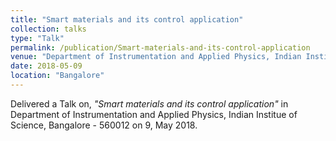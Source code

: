 ```yaml
---
title: "Smart materials and its control application"
collection: talks
type: "Talk"
permalink: /publication/Smart-materials-and-its-control-application
venue: "Department of Instrumentation and Applied Physics, Indian Institue of Science"
date: 2018-05-09
location: "Bangalore"
---
```

Delivered a Talk on, <i>"Smart materials and its control application"</i> in Department of Instrumentation and Applied Physics, Indian Institue of Science, Bangalore - 560012 on 9, May 2018.

